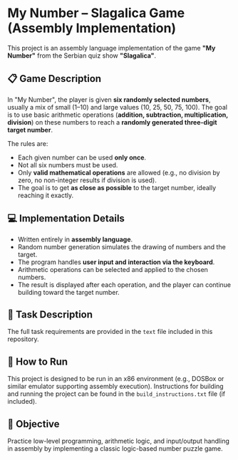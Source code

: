 # My Number – Slagalica Game (Assembly Implementation)

This project is an assembly language implementation of the game **"My Number"** from the Serbian quiz show **"Slagalica"**.

## 📋 Game Description

In "My Number", the player is given **six randomly selected numbers**, usually a mix of small (1–10) and large values (10, 25, 50, 75, 100). The goal is to use basic arithmetic operations (**addition, subtraction, multiplication, division**) on these numbers to reach a **randomly generated three-digit target number**.

The rules are:
- Each given number can be used **only once**.
- Not all six numbers must be used.
- Only **valid mathematical operations** are allowed (e.g., no division by zero, no non-integer results if division is used).
- The goal is to get **as close as possible** to the target number, ideally reaching it exactly.

## 💻 Implementation Details

- Written entirely in **assembly language**.
- Random number generation simulates the drawing of numbers and the target.
- The program handles **user input and interaction via the keyboard**.
- Arithmetic operations can be selected and applied to the chosen numbers.
- The result is displayed after each operation, and the player can continue building toward the target number.

## 📄 Task Description

The full task requirements are provided in the `text` file included in this repository.

## 🚀 How to Run

This project is designed to be run in an x86 environment (e.g., DOSBox or similar emulator supporting assembly execution). Instructions for building and running the project can be found in the `build_instructions.txt` file (if included).

## 🎯 Objective

Practice low-level programming, arithmetic logic, and input/output handling in assembly by implementing a classic logic-based number puzzle game.

